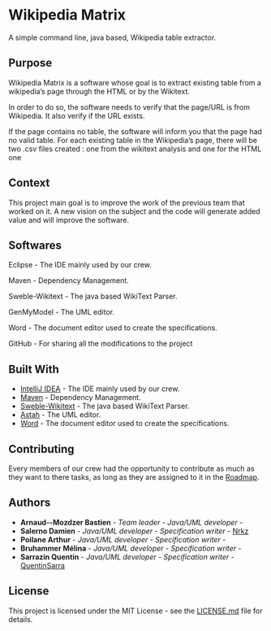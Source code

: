 # Wikipedia Matrix

A simple command line, java based, Wikipedia table extractor.

## Purpose 

Wikipedia Matrix is a software whose goal is to extract existing table from a wikipedia’s page through the HTML or by the Wikitext.

In order to do so, the software needs to verify that the page/URL is from Wikipedia. It also verify if the URL exists.

If the page contains no table, the software will inform you that the page had no valid table.
For each existing table in the Wikipedia’s page, there will be two .csv files created : one from the wikitext analysis and one for the HTML one


## Context

This project main goal is to improve the work of the previous team that worked on it. A new vision on the subject and the code will generate added value and will improve the software.



## Softwares


Eclipse - The IDE mainly used by our crew.

Maven - Dependency Management.

Sweble-Wikitext - The java based WikiText Parser.

GenMyModel - The UML editor.

Word - The document editor used to create the specifications.

GitHub - For sharing all the modifications to the project

## Built With

* [IntelliJ IDEA](https://www.jetbrains.com/idea/) - The IDE mainly used by our crew.
* [Maven](https://maven.apache.org/) - Dependency Management.
* [Sweble-Wikitext](https://github.com/sweble/sweble-wikitext) - The java based WikiText Parser.
* [Astah](http://astah.net/) - The UML editor.
* [Word](products.office.com/Microsoft/Office‎
) - The document editor used to create the specifications.

## Contributing

Every members of our crew had the opportunity to contribute as much as they want to there tasks, as long as they are assigned to it in the [Roadmap](https://github.com/vad101010/PDLProject/projects/1).

## Authors

* **Arnaud--Mozdzer Bastien** - *Team leader - Java/UML developer* - [](https://github.com/BastienAM)
* **Salerno Damien** - *Java/UML developer - Specification writer* - [Nrkz](https://github.com/Nrkz)
* **Poilane Arthur** - *Java/UML developer - Specification writer* - [](https://github.com/TuVeuxVoirMaBIG)
* **Bruhammer Mélina** - *Java/UML developer - Specification writer* - [](https://github.com/MelinaBHMR)
* **Sarrazin Quentin** - *Java/UML developer - Specification writer* - [QuentinSarra](https://github.com/QuentinSarra)

## License

This project is licensed under the MIT License - see the [LICENSE.md](https://github.com/vad101010/PDLProject/blob/master/LICENSE.md) file for details.
